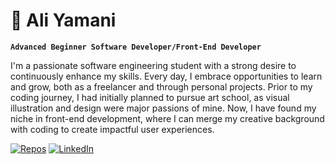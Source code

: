 # 🎨 Ali Yamani
**`Advanced Beginner Software Developer/Front-End Developer`**

I'm a passionate software engineering student with a strong desire to continuously enhance my skills. Every day, I embrace opportunities to learn and grow, both as a freelancer and through personal projects. Prior to my coding journey, I had initially planned to pursue art school, as visual illustration and design were major passions of mine. Now, I have found my niche in front-end development, where I can merge my creative background with coding to create impactful user experiences.

   <p align="left">
      <a href="https://github.com/aliyamanii?tab=repositories">
         <img alt="Repos" title="My Repositories" src="https://custom-icon-badges.demolab.com/badge/-My%20Repos-blue?style=for-the-badge&logoColor=white&logo=repo"/></a> 
      <a href="https://www.linkedin.com/in/ali-yamani-958218279/">
      <a href="https://github.com/aliyamanii?tab=repositories">
         <img alt="LinkedIn" title="My LinkedIn Profile" src="https://custom-icon-badges.demolab.com/badge/-My%20Repos-blue?style=for-the-badge&logoColor=white&logo=resume"/></a> 
      <a href="https://www.linkedin.com/in/ali-yamani-958218279/">
   </p>
